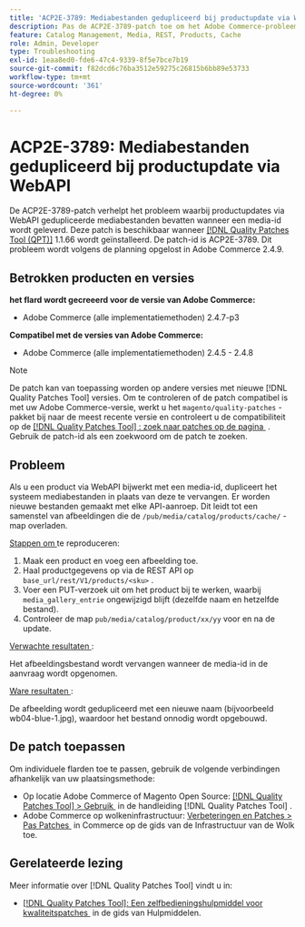 ```yaml
---
title: 'ACP2E-3789: Mediabestanden gedupliceerd bij productupdate via WebAPI'
description: Pas de ACP2E-3789-patch toe om het Adobe Commerce-probleem op te lossen, waarbij productupdates via WebAPI gedupliceerde mediabestanden bevatten wanneer een media-id wordt opgegeven.
feature: Catalog Management, Media, REST, Products, Cache
role: Admin, Developer
type: Troubleshooting
exl-id: 1eaa8ed0-fde6-47c4-9339-8f5e7bce7b19
source-git-commit: f82dcd6c76ba3512e59275c26815b6bb89e53733
workflow-type: tm+mt
source-wordcount: '361'
ht-degree: 0%

---
```


# ACP2E-3789: Mediabestanden gedupliceerd bij productupdate via WebAPI

De ACP2E-3789-patch verhelpt het probleem waarbij productupdates via WebAPI gedupliceerde mediabestanden bevatten wanneer een media-id wordt geleverd. Deze patch is beschikbaar wanneer [[!DNL Quality Patches Tool (QPT)]](/help/tools/quality-patches-tool/quality-patches-tool-to-self-serve-quality-patches.md) 1.1.66 wordt geïnstalleerd. De patch-id is ACP2E-3789. Dit probleem wordt volgens de planning opgelost in Adobe Commerce 2.4.9.

## Betrokken producten en versies

**het flard wordt gecreeerd voor de versie van Adobe Commerce:**

* Adobe Commerce (alle implementatiemethoden) 2.4.7-p3

**Compatibel met de versies van Adobe Commerce:**

* Adobe Commerce (alle implementatiemethoden) 2.4.5 - 2.4.8

>[!NOTE]
>
>De patch kan van toepassing worden op andere versies met nieuwe [!DNL Quality Patches Tool] versies. Om te controleren of de patch compatibel is met uw Adobe Commerce-versie, werkt u het `magento/quality-patches` -pakket bij naar de meest recente versie en controleert u de compatibiliteit op de [[!DNL Quality Patches Tool] : zoek naar patches op de pagina &#x200B;](https://experienceleague.adobe.com/tools/commerce-quality-patches/index.html?lang=nl-NL) . Gebruik de patch-id als een zoekwoord om de patch te zoeken.

## Probleem

Als u een product via WebAPI bijwerkt met een media-id, dupliceert het systeem mediabestanden in plaats van deze te vervangen. Er worden nieuwe bestanden gemaakt met elke API-aanroep. Dit leidt tot een samenstel van afbeeldingen die de `/pub/media/catalog/products/cache/` -map overladen.

<u> Stappen om </u> te reproduceren:

1. Maak een product en voeg een afbeelding toe.
1. Haal productgegevens op via de REST API op `base_url/rest/V1/products/<sku>` .
1. Voer een PUT-verzoek uit om het product bij te werken, waarbij `media_gallery_entrie` ongewijzigd blijft (dezelfde naam en hetzelfde bestand).
1. Controleer de map `pub/media/catalog/product/xx/yy` voor en na de update.

<u> Verwachte resultaten </u>:

Het afbeeldingsbestand wordt vervangen wanneer de media-id in de aanvraag wordt opgenomen.

<u> Ware resultaten </u>:

De afbeelding wordt gedupliceerd met een nieuwe naam (bijvoorbeeld wb04-blue-1.jpg), waardoor het bestand onnodig wordt opgebouwd.

## De patch toepassen

Om individuele flarden toe te passen, gebruik de volgende verbindingen afhankelijk van uw plaatsingsmethode:

* Op locatie Adobe Commerce of Magento Open Source: [[!DNL Quality Patches Tool] > Gebruik &#x200B;](/help/tools/quality-patches-tool/usage.md) in de handleiding [!DNL Quality Patches Tool] .
* Adobe Commerce op wolkeninfrastructuur: [&#x200B; Verbeteringen en Patches > Pas Patches &#x200B;](https://experienceleague.adobe.com/docs/commerce-cloud-service/user-guide/develop/upgrade/apply-patches.html?lang=nl-NL) in Commerce op de gids van de Infrastructuur van de Wolk toe.

## Gerelateerde lezing

Meer informatie over [!DNL Quality Patches Tool] vindt u in:

* [[!DNL Quality Patches Tool]: Een zelfbedieningshulpmiddel voor kwaliteitspatches &#x200B;](/help/tools/quality-patches-tool/quality-patches-tool-to-self-serve-quality-patches.md) in de gids van Hulpmiddelen.
